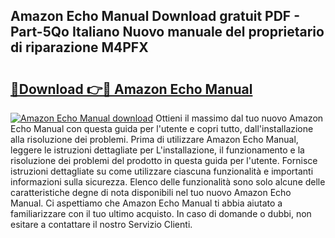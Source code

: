 ## Amazon Echo Manual Download gratuit PDF - Part-5Qo Italiano Nuovo manuale del proprietario di riparazione M4PFX

# <h2><a href="http://dfh1lo2.blite.top/?on=Amazon+Echo+Manual">🔗Download 👉🔴 Amazon Echo Manual</a></h2>

[![Amazon Echo Manual download](https://i.imgur.com/lujVjoI.png)](http://dfh1lo2.blite.top/?on=Amazon+Echo+Manual)
Ottieni il massimo dal tuo nuovo Amazon Echo Manual con questa guida per l'utente e copri tutto, dall'installazione alla risoluzione dei problemi. Prima di utilizzare Amazon Echo Manual, leggere le istruzioni dettagliate per L'installazione, il funzionamento e la risoluzione dei problemi del prodotto in questa guida per l'utente. Fornisce istruzioni dettagliate su come utilizzare ciascuna funzionalità e importanti informazioni sulla sicurezza. Elenco delle funzionalità sono solo alcune delle caratteristiche degne di nota disponibili nel tuo nuovo Amazon Echo Manual. Ci aspettiamo che Amazon Echo Manual ti abbia aiutato a familiarizzare con il tuo ultimo acquisto. In caso di domande o dubbi, non esitare a contattare il nostro Servizio Clienti.

